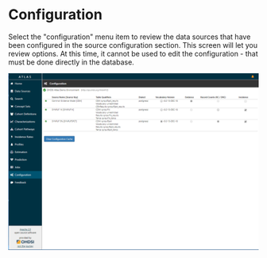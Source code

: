 # Configuration

Select the "configuration" menu item to review the data sources that have been configured in the source configuration section. This screen will let you review options. At this time, it cannot be used to edit the configuration  - that must be done directly in the database.

<img src="images/configuration/atlas_configuration.png">